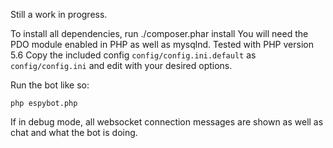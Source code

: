 Still a work in progress.

To install all dependencies, run ./composer.phar install
You will need the PDO module enabled in PHP as well as mysqlnd. Tested with PHP version 5.6
Copy the included config `config/config.ini.default` as `config/config.ini` and edit with your desired options.

Run the bot like so:
```
php espybot.php
```

If in debug mode, all websocket connection messages are shown as well as chat and what the bot is doing.
